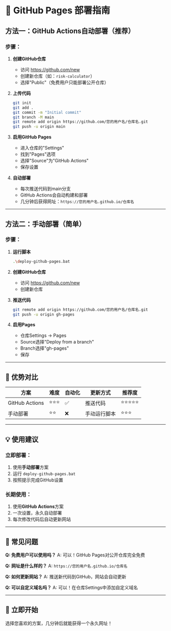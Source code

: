 # 🚀 GitHub Pages 部署指南

## 方法一：GitHub Actions自动部署（推荐）

### 步骤：
1. **创建GitHub仓库**
   - 访问 https://github.com/new
   - 创建新仓库（如：`risk-calculator`）
   - 选择"Public"（免费用户只能部署公开仓库）

2. **上传代码**
   ```bash
   git init
   git add .
   git commit -m "Initial commit"
   git branch -M main
   git remote add origin https://github.com/您的用户名/仓库名.git
   git push -u origin main
   ```

3. **启用GitHub Pages**
   - 进入仓库的"Settings"
   - 找到"Pages"选项
   - 选择"Source"为"GitHub Actions"
   - 保存设置

4. **自动部署**
   - 每次推送代码到main分支
   - GitHub Actions会自动构建和部署
   - 几分钟后获得网址：`https://您的用户名.github.io/仓库名`

---

## 方法二：手动部署（简单）

### 步骤：
1. **运行脚本**
   ```bash
   .\deploy-github-pages.bat
   ```

2. **创建GitHub仓库**
   - 访问 https://github.com/new
   - 创建新仓库

3. **推送代码**
   ```bash
   git remote add origin https://github.com/您的用户名/仓库名.git
   git push -u origin gh-pages
   ```

4. **启用Pages**
   - 仓库Settings → Pages
   - Source选择"Deploy from a branch"
   - Branch选择"gh-pages"
   - 保存

---

## 🎯 优势对比

| 方案 | 难度 | 自动化 | 更新方式 | 推荐度 |
|------|------|--------|----------|--------|
| GitHub Actions | ⭐⭐⭐ | ✅ | 推送代码 | ⭐⭐⭐⭐⭐ |
| 手动部署 | ⭐⭐ | ❌ | 手动运行脚本 | ⭐⭐⭐ |

---

## 💡 使用建议

### 立即部署：
1. 使用**手动部署**方案
2. 运行 `deploy-github-pages.bat`
3. 按照提示完成GitHub设置

### 长期使用：
1. 使用**GitHub Actions**方案
2. 一次设置，永久自动部署
3. 每次修改代码后自动更新网站

---

## 🔧 常见问题

**Q: 免费用户可以使用吗？**
A: 可以！GitHub Pages对公开仓库完全免费

**Q: 网址是什么样的？**
A: `https://您的用户名.github.io/仓库名`

**Q: 如何更新网站？**
A: 推送新代码到GitHub，网站会自动更新

**Q: 可以自定义域名吗？**
A: 可以！在仓库Settings中添加自定义域名

---

## 🚀 立即开始

选择您喜欢的方案，几分钟后就能获得一个永久网址！
